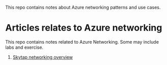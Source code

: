 
This repo contains notes about Azure networking patterns and use cases.

# Articles relates to Azure networking

This repo contains notes related to Azure Networking. Some may include labs and exercise.

1. [Skytap networking overview](001-skytap-networking-overview/readme.md)
